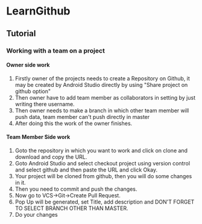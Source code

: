 # LearnGithub

## Tutorial

### Working with a team on a project

#### Owner side work
 1. Firstly owner of the projects needs to create a Repository on Github, it may be created by Android Studio directly by using "Share project on github option"
 2. Then owner have to add team member as collaborators in setting by just writing there username.
 3. Then owner needs to make a branch in which other team member will push data, team member can't push directly in master
 4. After doing this the work of the owner finishes.

 #### Team Member Side work
 1. Goto the repository in which you want to work and click on clone and download and copy the URL.
 2. Goto Android Studio and select checkout project using version control and select github and then paste the URL and click Okay.
 3. Your project will be cloned from github, then you will do some changes  in it.
 4. Then you need to commit and push the changes.
 5. Now go to VCS->Git->Create Pull Request.
 6. Pop Up will be generated, set Title, add description and DON'T FORGET TO SELECT BRANCH OTHER THAN MASTER.
 7. Do your changes
